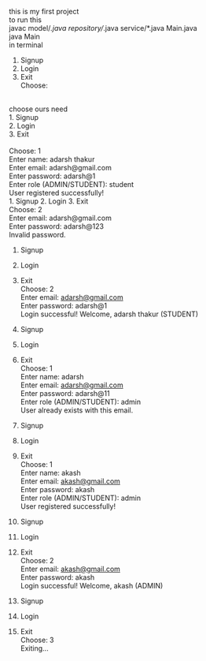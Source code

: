 this is my first project
<br>
 to run this 
 <br>
 javac model/*.java repository/*.java service/*.java Main.java <br>
 java Main
 <br>
 in terminal 
 <br>
 1. Signup <br>
3. Login <br>
4. Exit <br>
Choose:
<br>
choose ours need
<br>
1. Signup <br>
2. Login <br>
3. Exit <br>
 <br>
Choose: 1
 <br>
Enter name: adarsh thakur
 <br>
Enter email: adarsh@gmail.com <br>
Enter password: adarsh@1 <br>
Enter role (ADMIN/STUDENT): student <br>
User registered successfully!
<br>
1. Signup
2. Login
3. Exit
   <br>
Choose: 2 <br>
Enter email: adarsh@gmail.com <br>
Enter password: adarsh@123 <br>
Invalid password. <br>

1. Signup <br>
2. Login <br>
3. Exit <br>
Choose: 2 <br>
Enter email: adarsh@gmail.com <br>
Enter password: adarsh@1 <br>
Login successful! Welcome, adarsh thakur (STUDENT) <br>

1. Signup <br>
2. Login <br>
3. Exit <br>
Choose: 1      <br>
Enter name: adarsh <br>
Enter email: adarsh@gmail.com <br>
Enter password: adarsh@11 <br>
Enter role (ADMIN/STUDENT): admin <br>
User already exists with this email. <br>

1. Signup <br>
2. Login <br>
3. Exit <br>
Choose: 1 <br>
Enter name: akash        <br>
Enter email: akash@gmail.com <br>
Enter password: akash <br>
Enter role (ADMIN/STUDENT): admin <br>
User registered successfully! <br>

1. Signup <br>
2. Login <br>
3. Exit <br>
Choose: 2 <br>
Enter email: akash@gmail.com <br>
Enter password: akash <br>
Login successful! Welcome, akash (ADMIN) <br>

1. Signup <br>
2. Login <br>
3. Exit <br>
Choose: 3 <br>
Exiting... <br>

